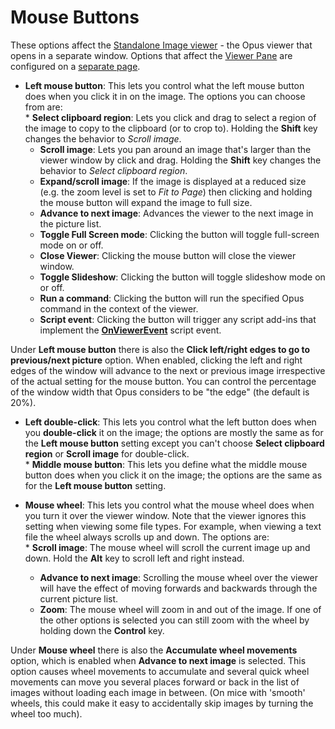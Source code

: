 # Mouse Buttons

These options affect the [Standalone Image viewer](/Manual/additional_functionality/viewing_images/RAEDME.md) - the Opus viewer that opens in a separate window. Options that affect the [Viewer Pane](/Manual/basic_concepts/the_lister/viewer_pane.md) are configured on a [separate page](viewer_pane.md).

- **Left mouse button**: This lets you control what the left mouse button does when you click it in on the image. The options you can choose from are:  
  \* **Select clipboard region**: Lets you click and drag to select a region of the image to copy to the clipboard (or to crop to). Holding the **Shift** key changes the behavior to *Scroll image*.
  - **Scroll image**: Lets you pan around an image that's larger than the viewer window by click and drag. Holding the **Shift** key changes the behavior to *Select clipboard region*.
  - **Expand/scroll image**: If the image is displayed at a reduced size (e.g. the zoom level is set to *Fit to Page*) then clicking and holding the mouse button will expand the image to full size.
  - **Advance to next image**: Advances the viewer to the next image in the picture list.
  - **Toggle Full Screen mode**: Clicking the button will toggle full-screen mode on or off.
  - **Close Viewer**: Clicking the mouse button will close the viewer window.
  - **Toggle Slideshow**: Clicking the button will toggle slideshow mode on or off.
  - **Run a command**: Clicking the button will run the specified Opus command in the context of the viewer.
  - **Script event**: Clicking the button will trigger any script add-ins that implement the **[OnViewerEvent](/Manual/reference/scripting_reference/scripting_events/onviewerevent.md)** script event.

Under **Left mouse button** there is also the **Click left/right edges to go to previous/next picture** option. When enabled, clicking the left and right edges of the window will advance to the next or previous image irrespective of the actual setting for the mouse button. You can control the percentage of the window width that Opus considers to be "the edge" (the default is 20%).

- **Left double-click**: This lets you control what the left button does when you **double-click** it on the image; the options are mostly the same as for the **Left mouse button** setting except you can't choose **Select clipboard region** or **Scroll image** for double-click.  
  \* **Middle mouse button**: This lets you define what the middle mouse button does when you click it on the image; the options are the same as for the **Left mouse button** setting.

- **Mouse wheel**: This lets you control what the mouse wheel does when you turn it over the viewer window. Note that the viewer ignores this setting when viewing some file types. For example, when viewing a text file the wheel always scrolls up and down. The options are:  
  \* **Scroll image**: The mouse wheel will scroll the current image up and down. Hold the **Alt** key to scroll left and right instead.
  - **Advance to next image**: Scrolling the mouse wheel over the viewer will have the effect of moving forwards and backwards through the current picture list.
  - **Zoom**: The mouse wheel will zoom in and out of the image. If one of the other options is selected you can still zoom with the wheel by holding down the **Control** key.

Under **Mouse wheel** there is also the **Accumulate wheel movements** option, which is enabled when **Advance to next image** is selected. This option causes wheel movements to accumulate and several quick wheel movements can move you several places forward or back in the list of images without loading each image in between. (On mice with 'smooth' wheels, this could make it easy to accidentally skip images by turning the wheel too much).

 
